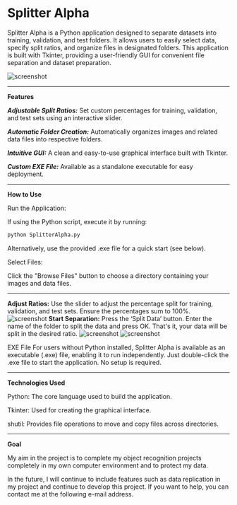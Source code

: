 # **Splitter Alpha**

Splitter Alpha is a Python application designed to separate datasets into training, validation, and test folders. It allows users to easily select data, specify split ratios, and organize files in designated folders. This application is built with Tkinter, providing a user-friendly GUI for convenient file separation and dataset preparation.

![screenshot](https://drive.google.com/drive/u/1/folders/1c8BJx_6-xaG3imCU3xy8uyOzNvZW4W0J)


-----


**Features**

***Adjustable Split Ratios:*** Set custom percentages for training, validation, and test sets using an interactive slider.

***Automatic Folder Creation:*** Automatically organizes images and related data files into respective folders.

***Intuitive GUI:*** A clean and easy-to-use graphical interface built with Tkinter.

***Custom EXE File:*** Available as a standalone executable for easy deployment.


-----


**How to Use**

Run the Application:

If using the Python script, execute it by running:
```bash
python SplitterAlpha.py
```

Alternatively, use the provided .exe file for a quick start (see below).

Select Files:

Click the "Browse Files" button to choose a directory containing your images and data files.


-----


**Adjust Ratios:** Use the slider to adjust the percentage split for training, validation, and test sets. Ensure the percentages sum to 100%.
![screenshot](https://drive.google.com/drive/u/1/folders/1c8BJx_6-xaG3imCU3xy8uyOzNvZW4W0J)
**Start Separation:** Press the ‘Split Data’ button. Enter the name of the folder to split the data and press OK. That's it, your data will be split in the desired ratio.
![screenshot](https://drive.google.com/drive/u/1/folders/1c8BJx_6-xaG3imCU3xy8uyOzNvZW4W0J)
![screenshot](https://drive.google.com/drive/u/1/folders/1c8BJx_6-xaG3imCU3xy8uyOzNvZW4W0J)

EXE File
For users without Python installed, Splitter Alpha is available as an executable (.exe) file, enabling it to run independently. Just double-click the .exe file to start the application. No setup is required.


-----


**Technologies Used**

Python: The core language used to build the application.

Tkinter: Used for creating the graphical interface.

shutil: Provides file operations to move and copy files across directories.

-----
**Goal**

My aim in the project is to complete my object recognition projects completely in my own computer environment and to protect my data.

In the future, I will continue to include features such as data replication in my project and continue to develop this project. If you want to help, you can contact me at the following e-mail address. 
